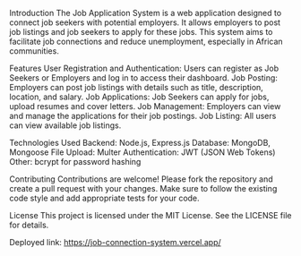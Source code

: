 Introduction
The Job Application System is a web application designed to connect job seekers with potential employers. It allows employers to post job listings and job seekers to apply for these jobs. This system aims to facilitate job connections and reduce unemployment, especially in African communities.

Features
User Registration and Authentication: Users can register as Job Seekers or Employers and log in to access their dashboard.
Job Posting: Employers can post job listings with details such as title, description, location, and salary.
Job Applications: Job Seekers can apply for jobs, upload resumes and cover letters.
Job Management: Employers can view and manage the applications for their job postings.
Job Listing: All users can view available job listings.

Technologies Used
Backend: Node.js, Express.js
Database: MongoDB, Mongoose
File Upload: Multer
Authentication: JWT (JSON Web Tokens)
Other: bcrypt for password hashing

Contributing
Contributions are welcome! Please fork the repository and create a pull request with your changes. Make sure to follow the existing code style and add appropriate tests for your code.

License
This project is licensed under the MIT License. See the LICENSE file for details.

Deployed link: https://job-connection-system.vercel.app/
